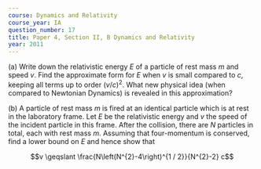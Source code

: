 ```yaml
---
course: Dynamics and Relativity
course_year: IA
question_number: 17
title: Paper 4, Section II, B Dynamics and Relativity
year: 2011
---
```




(a) Write down the relativistic energy $E$ of a particle of rest mass $m$ and speed $v$. Find the approximate form for $E$ when $v$ is small compared to $c$, keeping all terms up to order $(v / c)^{2}$. What new physical idea (when compared to Newtonian Dynamics) is revealed in this approximation?

(b) A particle of rest mass $m$ is fired at an identical particle which is at rest in the laboratory frame. Let $E$ be the relativistic energy and $v$ the speed of the incident particle in this frame. After the collision, there are $N$ particles in total, each with rest mass $m$. Assuming that four-momentum is conserved, find a lower bound on $E$ and hence show that

$$v \geqslant \frac{N\left(N^{2}-4\right)^{1 / 2}}{N^{2}-2} c$$